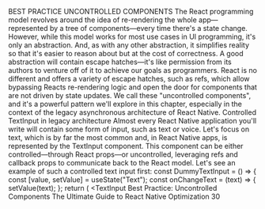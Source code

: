 BEST PRACTICE
UNCONTROLLED COMPONENTS
The React programming model revolves around the idea of re-rendering the whole app—
represented by a tree of components—every time there's a state change. However, while this 
model works for most use cases in UI programming, it's only an abstraction. And, as with 
any other abstraction, it simplifies reality so that it's easier to reason about but at the cost 
of correctness. A good abstraction will contain escape hatches—it's like permission from its 
authors to venture off of it to achieve our goals as programmers. 
React is no different and offers a variety of escape hatches, such as refs, which allow bypassing 
Reacts re-rendering logic and open the door for components that are not driven by state 
updates. We call these "uncontrolled components", and it's a powerful pattern we'll explore in 
this chapter, especially in the context of the legacy asynchronous architecture of React Native.
Controlled TextInput in legacy architecture
Almost every React Native application you'll write will contain some form of input, such as 
text or voice. Let's focus on text, which is by far the most common and, in React Native apps, is 
represented by the TextInput component. This component can be either controlled—through 
React props—or uncontrolled, leveraging refs and callback props to communicate back to the 
React model.
Let's see an example of such a controlled text input first:
const DummyTextInput = () => {
  const [value, setValue] = useState("Text");
  const onChangeText = (text) => {
    setValue(text);
  };
  return (
    <TextInput 
Best Practice: Uncontrolled Components
The Ultimate Guide to React Native Optimization
30